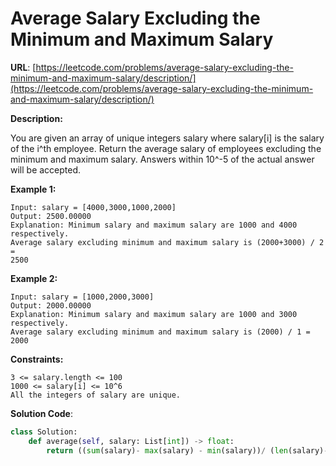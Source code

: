 # Average Salary Excluding the Minimum and Maximum Salary
**URL**: [https://leetcode.com/problems/average-salary-excluding-the-minimum-and-maximum-salary/description/](https://leetcode.com/problems/average-salary-excluding-the-minimum-and-maximum-salary/description/)

**Description:**

You are given an array of unique integers salary where salary[i] is the
salary of the i^th employee.
Return the average salary of employees excluding the minimum and maximum
salary. Answers within 10^-5 of the actual answer will be accepted.

 __Example 1:__
```
Input: salary = [4000,3000,1000,2000]
Output: 2500.00000
Explanation: Minimum salary and maximum salary are 1000 and 4000
respectively.
Average salary excluding minimum and maximum salary is (2000+3000) / 2 =
2500
```

 __Example 2:__
```
Input: salary = [1000,2000,3000]
Output: 2000.00000
Explanation: Minimum salary and maximum salary are 1000 and 3000
respectively.
Average salary excluding minimum and maximum salary is (2000) / 1 = 2000
```

 __Constraints:__
```
3 <= salary.length <= 100
1000 <= salary[i] <= 10^6
All the integers of salary are unique.
```

**Solution Code**:
```python
class Solution:
    def average(self, salary: List[int]) -> float:
        return ((sum(salary)- max(salary) - min(salary))/ (len(salary)-2) )

```
